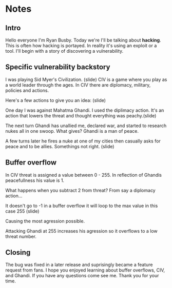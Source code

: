 # Notes

## Intro

   Hello everyone I'm Ryan Busby.
   Today we're I'll be talking about **hacking**.
   This is often how hacking is portayed.
   In reality it's using an exploit or a tool.
   I'll begin with a story of discovering a vulnerability.

## Specific vulnerability backstory

   I was playing Sid Myer's Civilization. (slide) CIV is a game where you play as a world leader through the ages. In CIV there are diplomacy, military, policies and actions.

   Here's a few actions to give you an idea: (slide)

   One day I was against Mahatma Ghandi. I used the diplimacy action. It's an action that lowers the threat and thought everything was peachy.(slide)

   The next turn Ghandi has unallied me, declared war, and started to research nukes all in one swoop.
   What gives? Ghandi is a man of peace.

   A few turns later he fires a nuke at one of my cities then casually asks for peace and to be allies.
   Somethings not right. (slide)

## Buffer overflow

   In CIV threat is assigned a value between 0 - 255.
   In reflection of Ghandis peacefullness his value is 1.

   What happens when you subtract 2 from threat? From say a diplomacy action...

   It doesn't go to -1 in a buffer overflow it will loop to the max value in this case 255 (slide)

   Causing the most agression possible.

   Attacking Ghandi at 255 increases his agression so it overflows to a low threat number.

## Closing

  The bug was fixed in a later release and suprisingly became a feature request from fans.
  I hope you enjoyed learning about buffer overflows, CIV, and Ghandi.
  If you have any questions come see me. Thank you for your time.





